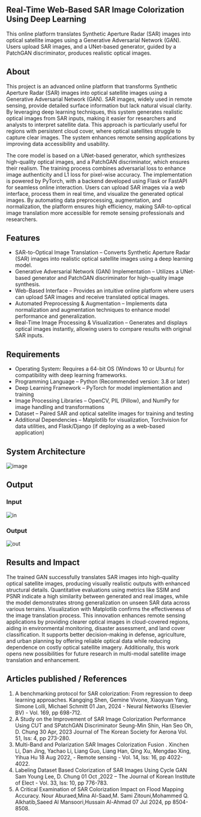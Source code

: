 ## Real-Time Web-Based SAR Image Colorization Using Deep Learning
This online platform translates Synthetic Aperture Radar (SAR) images into optical satellite images using a Generative Adversarial Network (GAN). Users upload SAR images, and a UNet-based generator, guided by a PatchGAN discriminator, produces realistic optical images. 

## About
This project is an advanced online platform that transforms Synthetic Aperture Radar (SAR) images into optical satellite images using a Generative Adversarial Network (GAN). SAR images, widely used in remote sensing, provide detailed surface information but lack natural visual clarity. By leveraging deep learning techniques, this system generates realistic optical images from SAR inputs, making it easier for researchers and analysts to interpret satellite data. This approach is particularly useful for regions with persistent cloud cover, where optical satellites struggle to capture clear images. The system enhances remote sensing applications by improving data accessibility and usability.

The core model is based on a UNet-based generator, which synthesizes high-quality optical images, and a PatchGAN discriminator, which ensures their realism. The training process combines adversarial loss to enhance image authenticity and L1 loss for pixel-wise accuracy. The implementation is powered by PyTorch, with a backend developed using Flask or FastAPI for seamless online interaction. Users can upload SAR images via a web interface, process them in real time, and visualize the generated optical images. By automating data preprocessing, augmentation, and normalization, the platform ensures high efficiency, making SAR-to-optical image translation more accessible for remote sensing professionals and researchers.

## Features
<!--List the features of the project as shown below-->
- SAR-to-Optical Image Translation – Converts Synthetic Aperture Radar (SAR) images into realistic optical satellite images using a deep learning model.
- Generative Adversarial Network (GAN) Implementation – Utilizes a UNet-based generator and PatchGAN discriminator for high-quality image synthesis.
- Web-Based Interface – Provides an intuitive online platform where users can upload SAR images and receive translated optical images.
- Automated Preprocessing & Augmentation – Implements data normalization and augmentation techniques to enhance model performance and generalization.
- Real-Time Image Processing & Visualization – Generates and displays optical images instantly, allowing users to compare results with original SAR inputs.

## Requirements
<!--List the requirements of the project as shown below-->
* Operating System: Requires a 64-bit OS (Windows 10 or Ubuntu) for compatibility with deep learning frameworks.
* Programming Language – Python (Recommended version: 3.8 or later)
* Deep Learning Framework – PyTorch for model implementation and training
* Image Processing Libraries – OpenCV, PIL (Pillow), and NumPy for image handling and transformations
* Dataset – Paired SAR and optical satellite images for training and testing
* Additional Dependencies – Matplotlib for visualization, Torchvision for data utilities, and Flask/Django (if deploying as a web-based application)

## System Architecture
<!--Embed the system architecture diagram as shown below-->

![image](https://github.com/user-attachments/assets/0b94c70b-521e-40ed-a4bd-189c6f473b66)


## Output

### Input
![in](https://github.com/user-attachments/assets/8efcf318-4acd-401f-92c5-87f6960f2403)


### Output
![out](https://github.com/user-attachments/assets/5ee66423-c921-4376-9de3-ea843f03d19a)


## Results and Impact
The trained GAN successfully translates SAR images into high-quality optical satellite images, producing visually realistic outputs with enhanced structural details. Quantitative evaluations using metrics like SSIM and PSNR indicate a high similarity between generated and real images, while the model demonstrates strong generalization on unseen SAR data across various terrains. Visualization with Matplotlib confirms the effectiveness of the image translation process. This innovation enhances remote sensing applications by providing clearer optical images in cloud-covered regions, aiding in environmental monitoring, disaster assessment, and land cover classification. It supports better decision-making in defense, agriculture, and urban planning by offering reliable optical data while reducing dependence on costly optical satellite imagery. Additionally, this work opens new possibilities for future research in multi-modal satellite image translation and enhancement.

## Articles published / References
1. A benchmarking protocol for SAR colorization: From regression to deep learning approaches. Kangqing Shen, Gemine Vivone, Xiaoyuan Yang, Simone Lolli, Michael Schmitt 01 Jan, 2024 -  Neural Networks (Elsevier BV)  - Vol. 169, pp 698-712.
2. A Study on the Improvement of SAR Image Colorization Performance Using CUT and SPatchGAN Discriminator Seung-Min Shin, Han Seo Oh, D. Chung 30 Apr, 2023 Journal of The Korean Society for Aerona Vol. 51, Iss: 4, pp 273-280.
3. Multi-Band and Polarization SAR Images Colorization Fusion . Xinchen Li, Dan Jing, Yachao Li, Liang Guo, Liang Han, Qing Xu, Mengdao Xing, Yihua Hu 18 Aug 2022, -  Remote sensing  - Vol. 14, Iss: 16, pp 4022-4022.
4. Labeling Dataset Based Colorization of SAR Images Using Cycle GAN Sam Young Lee, D. Chung 01 Oct ,2022  – The Journal of Korean Institute of Elect  - Vol. 33, Iss: 10, pp 776-783.
5. A Critical Examination of SAR Colorization Impact on Flood Mapping Accuracy. Nour Aburaed,Mina Al-Saad,M. Sami Zitouni,Mohammed Q. Alkhatib,Saeed Al Mansoori,Hussain Al-Ahmad 07 Jul 2024, pp 8504-8508.
